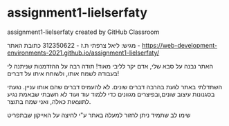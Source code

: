 # assignment1-lielserfaty
assignment1-lielserfaty created by GitHub Classroom

מגיש:
ליאל צרפתי
ת.ז - 312350622
כתובת האתר - https://web-development-environments-2021.github.io/assignment1-lielserfaty/

האתר נבנה על סבא שלי, אדם יקר לליבי מאוד!
תודה רבה על ההזדמנות שניתנה לי בעבודה לשמח אותו, ולשוחח איתו על דברים!

השתדלתי באתר לגעת בהרבה דברים שונים. לא להעמיס דברים שהם אותו עניין. נגעתי בסגנונות עיצוב שונים,ובפיצרים מגוונים כדי ללמוד עוד ועוד
לא חשבתי שבאמת נגיע לתוצאות כאלה, ואני שמח בתוצר.

שימו לב שתמיד ניתן לחזור למעלה באתר ע"י לחיצה על האייקון שבתפריט
